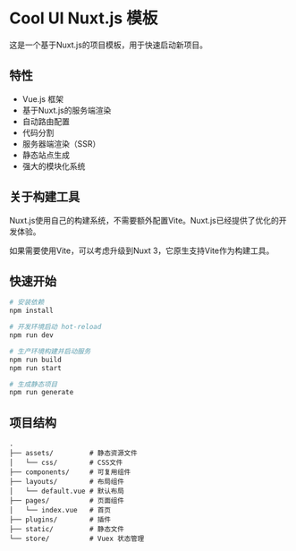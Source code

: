 # Cool UI Nuxt.js 模板

这是一个基于Nuxt.js的项目模板，用于快速启动新项目。

## 特性

- Vue.js 框架
- 基于Nuxt.js的服务端渲染
- 自动路由配置
- 代码分割
- 服务器端渲染（SSR）
- 静态站点生成
- 强大的模块化系统

## 关于构建工具

Nuxt.js使用自己的构建系统，不需要额外配置Vite。Nuxt.js已经提供了优化的开发体验。

如果需要使用Vite，可以考虑升级到Nuxt 3，它原生支持Vite作为构建工具。

## 快速开始

```bash
# 安装依赖
npm install

# 开发环境启动 hot-reload
npm run dev

# 生产环境构建并启动服务
npm run build
npm run start

# 生成静态项目
npm run generate
```

## 项目结构

```
.
├── assets/         # 静态资源文件
│   └── css/        # CSS文件
├── components/     # 可复用组件
├── layouts/        # 布局组件
│   └── default.vue # 默认布局
├── pages/          # 页面组件
│   └── index.vue   # 首页
├── plugins/        # 插件
├── static/         # 静态文件
└── store/          # Vuex 状态管理
```
